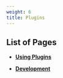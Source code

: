 ```yaml
---
weight: 6
title: Plugins
---
```


## List of Pages

- **[Using Plugins](./Using-Plugins)**

- **[Development](./Development)**
